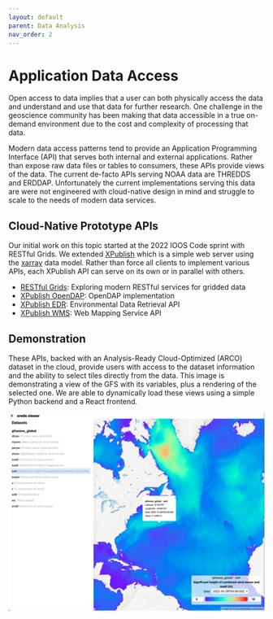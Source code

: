 ```yaml
---
layout: default
parent: Data Analysis
nav_order: 2
---
```


# Application Data Access

Open access to data implies that a user can both physically access the data and understand and use that data for further research. One challenge in the geoscience community has been making that data accessible in a true on-demand environment due to the cost and complexity of processing that data.

Modern data access patterns tend to provide an Application Programming Interface (API) that serves both internal and external applications. Rather than expose raw data files or tables to consumers, these APIs provide views of the data. The current de-facto APIs serving NOAA data are THREDDS and ERDDAP. Unfortunately the current implementations serving this data are were not engineered with cloud-native design in mind and struggle to scale to the needs of modern data services.

## Cloud-Native Prototype APIs

Our initial work on this topic started at the 2022 IOOS Code sprint with RESTful Grids. We extended [XPublish](https://xpublish.readthedocs.io/en/latest/) which is a simple web server using the [xarray](https://docs.xarray.dev/en/stable/) data model. Rather than force all clients to implement various APIs, each XPublish API can serve on its own or in parallel with others.

- [RESTful Grids](https://github.com/asascience/restful-grids): Exploring modern RESTful services for gridded data
- [XPublish OpenDAP](https://github.com/gulfofmaine/xpublish-opendap): OpenDAP implementation
- [XPublish EDR](https://github.com/gulfofmaine/xpublish-edr): Environmental Data Retrieval API
- [XPublish WMS](https://github.com/asascience-open/xpublish-wms): Web Mapping Service API

## Demonstration

These APIs, backed with an Analysis-Ready Cloud-Optimized (ARCO) dataset in the cloud, provide users with access to the dataset information and the ability to select tiles directly from the data. This image is demonstrating a view of the GFS with its variables, plus a rendering of the selected one. We are able to dynamically load these views using a simple Python backend and a React frontend.

![EDS Viewer](eds-viewer.png)